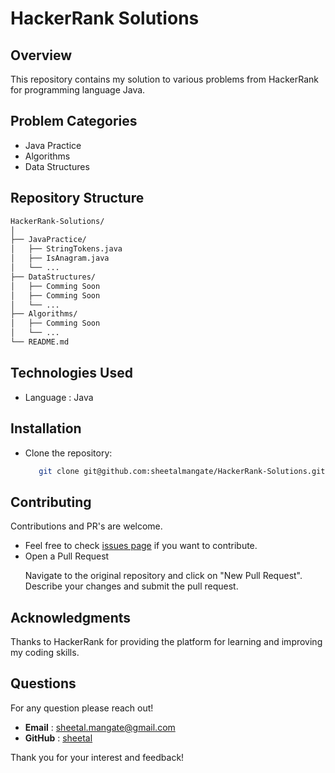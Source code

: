 # HackerRank Solutions

## Overview

This repository contains my solution to various problems from HackerRank for programming language Java.

## Problem Categories

- Java Practice
- Algorithms
- Data Structures

## Repository Structure

```sh
HackerRank-Solutions/
│
├── JavaPractice/
│   ├── StringTokens.java
│   ├── IsAnagram.java
│   └── ...
├── DataStructures/
│   ├── Comming Soon
│   ├── Comming Soon
│   └── ...
├── Algorithms/
│   ├── Comming Soon
│   └── ...
└── README.md
```

## Technologies Used

- Language : Java

## Installation

- Clone the repository:

  ```sh
     git clone git@github.com:sheetalmangate/HackerRank-Solutions.git
  ```

## Contributing

Contributions and PR's are welcome.

- Feel free to check [issues page](https://github.com/sheetalmangate/HackerRank-Solutions/issues) if you want to contribute.
- Open a Pull Request
    <p>Navigate to the original repository and click on "New Pull Request". Describe your changes and submit the pull request.</p>

## Acknowledgments

Thanks to HackerRank for providing the platform for learning and improving my coding skills.

## Questions

For any question please reach out!

- **Email** : [sheetal.mangate@gmail.com](sheetal.mangate@gmail.com)
- **GitHub** : [sheetal](https://github.com/sheetalmangate)

Thank you for your interest and feedback!

